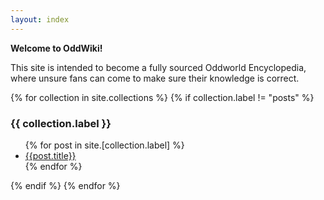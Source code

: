 ```yaml
---
layout: index
---
```


**Welcome to OddWiki!**

This site is intended to become a fully sourced Oddworld Encyclopedia, where
unsure fans can come to make sure their knowledge is correct.

<div id="cats">
{% for collection in site.collections %}
{% if collection.label != "posts" %}
<div class="category">
<h3>{{ collection.label }}</h3>
<ul>
{% for post in site.[collection.label] %}
<li><a href="{{post.url}}">{{post.title}}</a></li>
{% endfor %}
</ul>
</div>
{% endif %}
{% endfor %}
</div>
